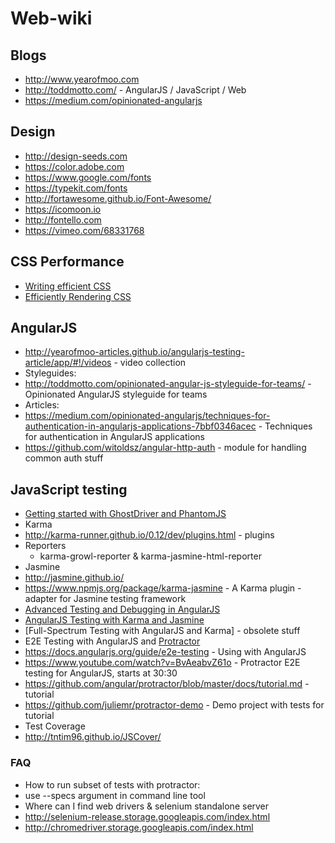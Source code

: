 Web-wiki
=========
Blogs
----
* http://www.yearofmoo.com
* http://toddmotto.com/ - AngularJS / JavaScript / Web
* https://medium.com/opinionated-angularjs
 
Design
----
* http://design-seeds.com
* https://color.adobe.com
* https://www.google.com/fonts
* https://typekit.com/fonts
* http://fortawesome.github.io/Font-Awesome/
* https://icomoon.io
* http://fontello.com
* https://vimeo.com/68331768

CSS Performance
----
* [Writing efficient CSS]
* [Efficiently Rendering CSS]

## AngularJS
* http://yearofmoo-articles.github.io/angularjs-testing-article/app/#!/videos - video collection
* Styleguides:
 * http://toddmotto.com/opinionated-angular-js-styleguide-for-teams/ - Opinionated AngularJS styleguide for teams
* Articles:
 * https://medium.com/opinionated-angularjs/techniques-for-authentication-in-angularjs-applications-7bbf0346acec - Techniques for authentication in AngularJS applications
 * https://github.com/witoldsz/angular-http-auth - module for handling common auth stuff

## JavaScript testing ##
* [Getting started with GhostDriver and PhantomJS]
* Karma
 * http://karma-runner.github.io/0.12/dev/plugins.html - plugins 
 * Reporters
   * karma-growl-reporter & karma-jasmine-html-reporter
* Jasmine
 * http://jasmine.github.io/ 
 * https://www.npmjs.org/package/karma-jasmine - A Karma plugin - adapter for Jasmine testing framework
 * [Advanced Testing and Debugging in AngularJS]
 * [AngularJS Testing with Karma and Jasmine]
 * [Full-Spectrum Testing with AngularJS and Karma] - obsolete stuff
* E2E Testing with AngularJS and [Protractor]
 * https://docs.angularjs.org/guide/e2e-testing - Using with AngularJS
 * https://www.youtube.com/watch?v=BvAeabvZ61o - Protractor E2E testing for AngularJS, starts at 30:30
 * https://github.com/angular/protractor/blob/master/docs/tutorial.md - tutorial   
 * https://github.com/juliemr/protractor-demo - Demo project with tests for tutorial
* Test Coverage
 * http://tntim96.github.io/JSCover/

### FAQ
- How to run subset of tests with protractor:
 - use --specs argument in command line tool
- Where can I find web drivers & selenium standalone server
 - http://selenium-release.storage.googleapis.com/index.html
 - http://chromedriver.storage.googleapis.com/index.html

[Protractor]:http://angular.github.io/protractor
[Getting started with GhostDriver and PhantomJS]:http://assertselenium.com/2013/03/25/getting-started-with-ghostdriver-phantomjs/
[AngularJS Testing with Karma and Jasmine]:http://www.tuesdaydeveloper.com/2013/06/angularjs-testing-with-karma-and-jasmine/
[Advanced Testing and Debugging in AngularJS]:http://www.yearofmoo.com/2013/09/advanced-testing-and-debugging-in-angularjs.html
[Writing efficient CSS]:https://developer.mozilla.org/en-US/docs/Web/Guide/CSS/Writing_efficient_CSS
[Efficiently Rendering CSS]:http://css-tricks.com/efficiently-rendering-css/
